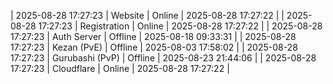 | 2025-08-28 17:27:23 | Website | Online | 2025-08-28 17:27:22 |
| 2025-08-28 17:27:23 | Registration | Online | 2025-08-28 17:27:22 |
| 2025-08-28 17:27:23 | Auth Server | Offline | 2025-08-18 09:33:31 |
| 2025-08-28 17:27:23 | Kezan (PvE) | Offline | 2025-08-03 17:58:02 |
| 2025-08-28 17:27:23 | Gurubashi (PvP) | Offline | 2025-08-23 21:44:06 |
| 2025-08-28 17:27:23 | Cloudflare | Online | 2025-08-28 17:27:22 |
